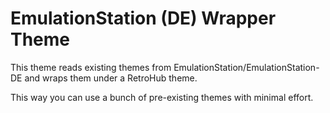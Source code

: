 # EmulationStation (DE) Wrapper Theme

This theme reads existing themes from EmulationStation/EmulationStation-DE and wraps them under a RetroHub theme.

This way you can use a bunch of pre-existing themes with minimal effort.